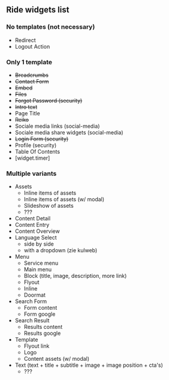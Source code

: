 ## Ride widgets list

### No templates (not necessary)
* Redirect
* Logout Action

### Only 1 template
* ~~Breadcrumbs~~
* ~~Contact Form~~
* ~~Embed~~
* ~~Files~~
* ~~Forgot Password (security)~~
* ~~Intro text~~
* Page Title
* ~~Reiko~~
* Sociale media links (social-media)
* Sociale media share widgets (social-media)
* ~~Login Form (security)~~
* Profile (security)
* Table Of Contents
* [widget.timer]

### Multiple variants
* Assets
    * Inline items of assets
    * Inline items of assets (w/ modal)
    * Slideshow of assets
    * ???
* Content Detail
* Content Entry
* Content Overview
* Language Select
    * side by side
    * with a dropdown (zie kulweb)
* Menu
    * Service menu
    * Main menu
    * Block (title, image, description, more link)
    * Flyout
    * Inline
    * Doormat
* Search Form
    * Form content
    * Form google
* Search Result
    * Results content
    * Results google
* Template
    * Flyout link
    * Logo
    * Content assets (w/ modal)
* Text (text + title + subtitle + image + image position + cta's)
    * ???
